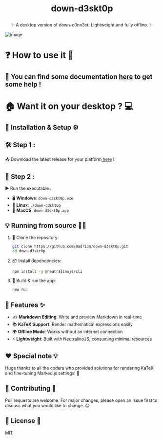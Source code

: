 # <p align="center"> down-d3skt0p </p>



<p align="center">
✨ A desktop version of down-c0nn3ct. Lightweight and fully offline. ✨
</p>

![image](https://github.com/user-attachments/assets/e4916e6a-df0c-4829-bc9e-1a3b21a5d2c0)


# ❓ How to use it 🧐

<h2>📖 You can find some documentation <a href="https://0adri3n.github.io/down-c0nn3ct/documentation/index.html">here</a> to get some help !</h2>

# 🏠 Want it on your desktop ? 💻

## 🔨 Installation & Setup ⚙️

<h2>🛠️ Step 1 :</h2>

📥 Download the latest release for your platform<a href="https://github.com/0adri3n/down-d3skt0p/releases"> here</a> !

<h2>🚀 Step 2 :</h2>

▶️ Run the executable :

- 🖥️ **Windows**: `down-d3skt0p.exe`
- 🐧 **Linux**: `./down-d3skt0p`
- 🍏 **MacOS**: `down-d3skt0p.app`

## 💡 Running from source 🧑‍💻

1. 📌 Clone the repository:
   ```bash
   git clone https://github.com/0adri3n/down-d3skt0p.git
   cd down-d3skt0p
   ```
2. 📦 Install dependencies:
   ```bash
   npm install -g @neutralinojs/cli
   ```
3. 🔧 Build & run the app:
   ```bash
   neu run
   ```

## 🎯 Features ✨

- ✍️ **Markdown Editing**: Write and preview Markdown in real-time
- 📚 **KaTeX Support**: Render mathematical expressions easily
- 🌍 **Offline Mode**: Works without an internet connection
- ⚡ **Lightweight**: Built with NeutralinoJS, consuming minimal resources

## ❤️ Special note 💡

Huge thanks to all the coders who provided solutions for rendering KaTeX and fine-tuning Marked.js settings! 🎉

## 🤝 Contributing 🌟
Pull requests are welcome. For major changes, please open an issue first to discuss what you would like to change. 😊

## 📜 License 📝
[MIT](https://choosealicense.com/licenses/mit/)
